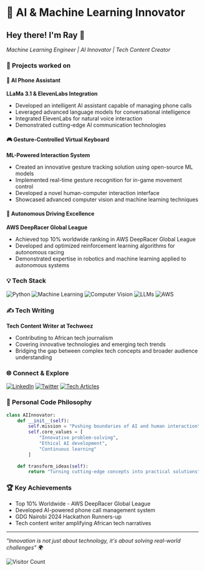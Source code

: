 # 🚀 AI & Machine Learning Innovator

## Hey there! I'm Ray 👋
*Machine Learning Engineer | AI Innovator | Tech Content Creator*

### 🧠 Projects worked on

#### 🤖 AI Phone Assistant 
**LLaMa 3.1 & ElevenLabs Integration**
- Developed an intelligent AI assistant capable of managing phone calls
- Leveraged advanced language models for conversational intelligence
- Integrated ElevenLabs for natural voice interaction
- Demonstrated cutting-edge AI communication technologies

#### 🎮 Gesture-Controlled Virtual Keyboard
**ML-Powered Interaction System**
- Created an innovative gesture tracking solution using open-source ML models
- Implemented real-time gesture recognition for in-game movement control
- Developed a novel human-computer interaction interface
- Showcased advanced computer vision and machine learning techniques

#### 🚗 Autonomous Driving Excellence
**AWS DeepRacer Global League**
- Achieved top 10% worldwide ranking in AWS DeepRacer Global League
- Developed and optimized reinforcement learning algorithms for autonomous racing
- Demonstrated expertise in robotics and machine learning applied to autonomous systems

### 💡 Tech Stack
![Python](https://img.shields.io/badge/Python-Expert-blue?logo=python)
![Machine Learning](https://img.shields.io/badge/ML-Advanced-orange)
![Computer Vision](https://img.shields.io/badge/Computer%20Vision-Specialized-green)
![LLMs](https://img.shields.io/badge/Large%20Language%20Models-Proficient-red)
![AWS](https://img.shields.io/badge/AWS-Certified-orange?logo=amazon)

### ✍️ Tech Writing
**Tech Content Writer at Techweez**
- Contributing to African tech journalism
- Covering innovative technologies and emerging tech trends
- Bridging the gap between complex tech concepts and broader audience understanding

### 🌐 Connect & Explore
[![LinkedIn](https://img.shields.io/badge/LinkedIn-Connect-blue?logo=linkedin)](https://linkedin.com/in/yourusername)
[![Twitter](https://img.shields.io/badge/Twitter-Follow-blue?logo=twitter)](https://twitter.com/yourusername)
[![Tech Articles](https://img.shields.io/badge/Tech%20Writing-Read%20My%20Articles-green)](https://techweez.com/author/yourusername)

### 🚀 Personal Code Philosophy
```python
class AIInnovator:
    def __init__(self):
        self.mission = "Pushing boundaries of AI and human interaction"
        self.core_values = [
            "Innovative problem-solving",
            "Ethical AI development",
            "Continuous learning"
        ]
    
    def transform_ideas(self):
        return "Turning cutting-edge concepts into practical solutions"
```

### 🏆 Key Achievements
- Top 10% Worldwide - AWS DeepRacer Global League
- Developed AI-powered phone call management system
- GDG Nairobi 2024 Hackathon Runners-up
- Tech content writer amplifying African tech narratives

---

*"Innovation is not just about technology, it's about solving real-world challenges"* 🌍

![Visitor Count](https://visitor-badge.laobi.icu/badge?page_id=yourusername.yourusername)
